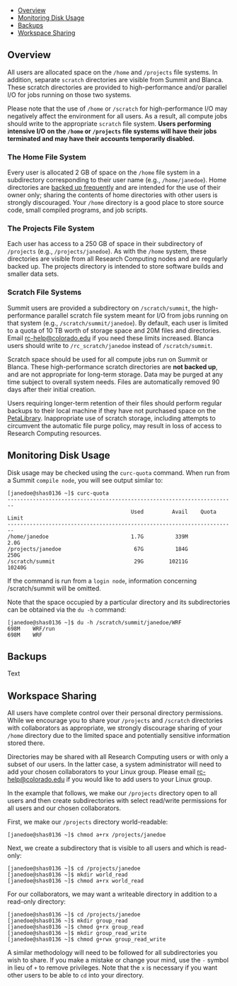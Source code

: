 - [Overview](#overview)
- [Monitoring Disk Usage](#monitoring-disk-usage)
- [Backups](#backups)
- [Workspace Sharing](#workspace-sharing)

## Overview

All users are allocated space on the `/home` and `/projects` file systems.  In addition, separate `scratch` directories are visible from Summit and Blanca.  These scratch directories are provided to high-performance and/or parallel I/O for jobs running on those two systems.  

Please  note that the use of `/home` or `/scratch` for high-performance I/O may negatively affect the environment for all users.  As a result, all compute jobs should write to the appropriate `scratch` file system.  **Users performing intensive I/O on the `/home` or `/projects` file systems will  have their jobs terminated and may have their accounts temporarily disabled.**

### The Home File System
Every user is allocated 2 GB of space on the `/home` file system in a subdirectory corresponding to their user name (e.g., `/home/janedoe`).  Home directories are [backed up frequently](#backups) and are intended for the use of their owner only; sharing the contents of home directories with other users is strongly discouraged.  Your `/home` directory is a good place to store source code, small compiled programs, and job scripts.  

### The Projects File System

Each user has access to a 250 GB of space in their subdirectory of `/projects` (e.g., `/projects/janedoe`).  As with the `/home` system, these directories are visible from all Research Computing nodes and are regularly backed up. The projects directory is intended to store software builds and smaller data sets. 

### Scratch File Systems

Summit users are provided a subdirectory on `/scratch/summit`, the high-performance parallel scratch file system meant for I/O from jobs running on that system (e.g., `/scratch/summit/janedoe`).  By default, each user is limited to a quota of 10 TB worth of storage space and 20M files and directories. Email rc-help@colorado.edu if you need these limits increased.  Blanca users should write to `/rc_scratch/janedoe` instead of `/scratch/summit`.

Scratch space should be used for all compute jobs run on Summit or Blanca.  These high-performance scratch directories are **not backed up**, and are not appropriate for long-term storage.  Data may be purged at any time subject to overall system needs. Files are automatically removed 90 days after their initial creation.

Users requiring longer-term retention of their files should perform regular backups to their local machine if they have not purchased space on the [PetaLibrary](PetaLibrary).  Inappropriate use of scratch storage, including attempts to circumvent the automatic file purge policy, may result in loss of access to Research Computing resources.

## Monitoring Disk Usage

Disk usage may be checked using the `curc-quota` command.  When run from a Summit `compile node`, you will see output similar to:

```
[janedoe@shas0136 ~]$ curc-quota
------------------------------------------------------------------------
                                       Used         Avail    Quota Limit
------------------------------------------------------------------------
/home/janedoe                          1.7G          339M           2.0G
/projects/janedoe                       67G          184G           250G
/scratch/summit                         29G        10211G         10240G
```
If the command is run from a `login node`, information concerning /scratch/summit will be omitted.

Note that the space occupied by a particular directory and its subdirectories can be obtained via the `du -h` command: 

```
[janedoe@shas0136 ~]$ du -h /scratch/summit/janedoe/WRF
698M	WRF/run
698M	WRF
```
## Backups

Text

## Workspace Sharing
All users have complete control over their personal directory permissions.   While we encourage you to share your `/projects` and `/scratch` directories with collaborators as appropriate, we strongly discourage sharing of your `/home` directory due to the limited space and potentially sensitive information stored there.   

Directories may be shared with all Research Computing users or with only a subset of our users.  In the latter case, a system administrator will need to add your chosen collaborators to your Linux group.  Please email rc-help@colorado.edu if you would like to add users to your Linux group.

In the example that follows, we make our `/projects` directory open to all users and then create subdirectories with select read/write permissions for all users and our chosen collaborators. 

First, we make our `/projects` directory world-readable:
```
[janedoe@shas0136 ~]$ chmod a+rx /projects/janedoe
```
Next, we create a subdirectory that is visible to all users and which is read-only:
```
[janedoe@shas0136 ~]$ cd /projects/janedoe
[janedoe@shas0136 ~]$ mkdir world_read
[janedoe@shas0136 ~]$ chmod a+rx world_read
```
For our collaborators, we may want a writeable directory in addition to a read-only directory:
```
[janedoe@shas0136 ~]$ cd /projects/janedoe
[janedoe@shas0136 ~]$ mkdir group_read
[janedoe@shas0136 ~]$ chmod g+rx group_read
[janedoe@shas0136 ~]$ mkdir group_read_write
[janedoe@shas0136 ~]$ chmod g+rwx group_read_write
```
A similar methodology will need to be followed for all subdirectories you wish to share.  If you make a mistake or change your mind, use the `-` symbol in lieu of `+` to remove privileges.  Note that the `x` is necessary if you want other users to be able to `cd` into your directory.

